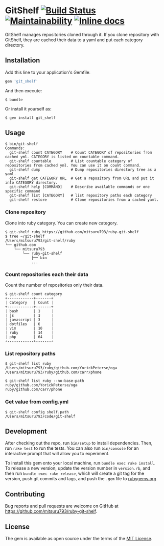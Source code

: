 # GitShelf [![Build Status](https://travis-ci.org/mitsuru793/ruby-git-shelf.svg?branch=master)](https://travis-ci.org/mitsuru793/ruby-git-shelf) [![Maintainability](https://api.codeclimate.com/v1/badges/844dcdd519e1d7b83aab/maintainability)](https://codeclimate.com/github/mitsuru793/ruby-git-shelf/maintainability) [![Inline docs](http://inch-ci.org/github/mitsuru793/ruby-git-shelf.svg?branch=master)](http://inch-ci.org/github/mitsuru793/ruby-git-shelf)

GitShelf manages repositories cloned through it. If you clone repository with GitShelf, they are cached their data to a yaml and put each category directory.

## Installation

Add this line to your application's Gemfile:

```ruby
gem 'git_shelf'
```

And then execute:

    $ bundle

Or install it yourself as:

    $ gem install git_shelf

## Usage

```
$ bin/git-shelf
Commands:
  git-shelf count CATEGORY    # Count CATEGORY of repositories from cached yml. CATEGORY is listed on countable command.
  git-shelf countable         # List countable category of repositories from cached yml. You can use it on count command.
  git-shelf dump              # Dump repositories directory tree as a yaml.
  git-shelf get CATEGORY URL  # Get a repository from URL and put it into CATEGORY directory.
  git-shelf help [COMMAND]    # Describe available commands or one specific command
  git-shelf list [CATEGORY]   # list repository paths each category
  git-shelf restore           # Clone repositories from a cached yaml.
```

### Clone repository

Clone into ruby category. You can create new category.

```shell
$ git-shelf ruby https://github.com/mitsuru793/ruby-git-shelf
$ tree ~/git-shelf
/Users/mitsuru793/git-shelf/ruby
└── github.com
    └── mitsuru793
        └── ruby-git-shelf
            ├── bin
            ...
```

### Count repositories each their data

Count the number of repositories only their data.

```shell
$ git-shelf count category
+------------+-------+
| Category   | Count |
+------------+-------+
| bash       | 1     |
| js         | 1     |
| javascript | 3     |
| dotfiles   | 6     |
| vim        | 10    |
| ruby       | 14    |
| php        | 64    |
+------------+-------+
```

### List repository paths

```shell
$ git-shelf list ruby
/Users/mitsuru793/ruby/github.com/YorickPeterse/oga
/Users/mitsuru793/ruby/github.com/carr/phone

$ git-shelf list ruby --no-base-path
ruby/github.com/YorickPeterse/oga
ruby/github.com/carr/phone
```

### Get value from config.yml

```shell
$ git-shelf config shelf.path
/Users/mitsuru793/code/git-shelf
```
 
## Development

After checking out the repo, run `bin/setup` to install dependencies. Then, run `rake test` to run the tests. You can also run `bin/console` for an interactive prompt that will allow you to experiment.

To install this gem onto your local machine, run `bundle exec rake install`. To release a new version, update the version number in `version.rb`, and then run `bundle exec rake release`, which will create a git tag for the version, push git commits and tags, and push the `.gem` file to [rubygems.org](https://rubygems.org).

## Contributing

Bug reports and pull requests are welcome on GitHub at https://github.com/mitsuru793/ruby-git-shelf.

## License

The gem is available as open source under the terms of the [MIT License](https://opensource.org/licenses/MIT).
